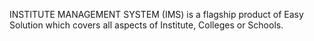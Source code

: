 <p>INSTITUTE MANAGEMENT SYSTEM (IMS) is a flagship product of Easy Solution which covers all aspects
 of Institute, Colleges or Schools.</p>
